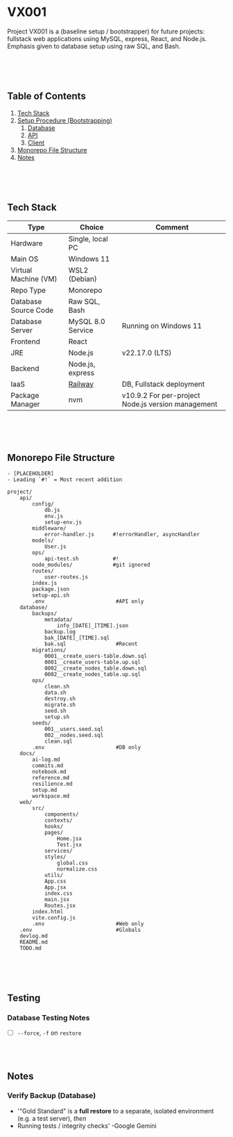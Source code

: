 # VX001
Project VX001 is a (baseline setup / bootstrapper) for future projects: fullstack web applications using MySQL, express, React, and Node.js.  Emphasis given to database setup using raw SQL, and Bash.

<br><br><br>



## Table of Contents
1. [Tech Stack](#tech-stack)
1. [Setup Procedure (Bootstrapping)](#setup-procedure)
    1. [Database](#database)
    1. [API](#api)
    1. [Client](#client)
1. [Monorepo File Structure](#monorepo-file-structure)
1. [Notes](#notes)

<br><br><br>




## Tech Stack
| Type | Choice | Comment |
| - | - | - |
| Hardware | Single, local PC |
| Main OS | Windows 11 |
| Virtual Machine (VM) | WSL2 (Debian) |
| Repo Type | Monorepo |
| Database Source Code | Raw SQL, Bash |
| Database Server | MySQL 8.0 Service | Running on Windows 11
| Frontend | React |
| JRE | Node.js | v22.17.0 (LTS)
| Backend | Node.js, express | 
| IaaS | [Railway](#railway.com) | DB, Fullstack deployment |
| Package Manager | nvm | v10.9.2 For per-project Node.js version management |

<br><br><br>




## Monorepo File Structure
```
- [PLACEHOLDER]
- Leading `#!` = Most recent addition

project/
    api/
        config/
            db.js
            env.js
            setup-env.js
        middleware/
            error-handler.js      #!errorHandler, asyncHandler
        models/
            User.js
        ops/
            api-test.sh           #!
        node_modules/             #git ignored
        routes/
            user-routes.js
        index.js
        package.json
        setup-api.sh
        .env                       #API only
    database/
        backups/
            metadata/
                info_[DATE]_[TIME].json
            backup.log
            bak_[DATE]_[TIME].sql
            bak.sql                #Recent
        migrations/
            0001__create_users-table.down.sql
            0001__create_users-table.up.sql
            0002__create_nodes_table.down.sql
            0002__create_nodes_table.up.sql
        ops/
            clean.sh
            data.sh
            destroy.sh
            migrate.sh
            seed.sh
            setup.sh
        seeds/
            001__users.seed.sql
            002__nodes.seed.sql
            clean.sql
        .env                       #DB only
    docs/
        ai-log.md
        commits.md
        notebook.md
        reference.md
        resilience.md
        setup.md
        workspace.md
    web/
        src/
            components/
            contexts/
            hooks/
            pages/
                Home.jsx
                Test.jsx
            services/
            styles/
                global.css
                normalize.css
            utils/
            App.css
            App.jsx
            index.css
            main.jsx
            Routes.jsx
        index.html
        vite.config.js
        .env                       #Web only
    .env                           #Globals
    devlog.md
    README.md
    TODO.md
```

<br><br><br>





## Testing

### Database Testing Notes
- [ ] `--force`, `-f` on `restore`

<br><br>



## Notes

### Verify Backup (Database)
- '"Gold Standard" is a **full restore** to a separate, isolated environment (e.g. a test server), *then*
- Running tests / integrity checks' -Google Gemini

<br><br>

